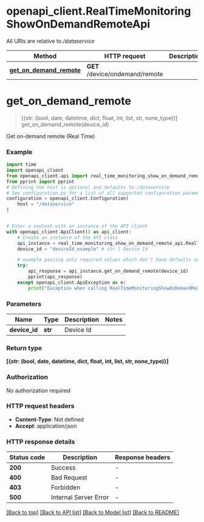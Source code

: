 # openapi_client.RealTimeMonitoringShowOnDemandRemoteApi

All URIs are relative to */dataservice*

Method | HTTP request | Description
------------- | ------------- | -------------
[**get_on_demand_remote**](RealTimeMonitoringShowOnDemandRemoteApi.md#get_on_demand_remote) | **GET** /device/ondemand/remote | 


# **get_on_demand_remote**
> [{str: (bool, date, datetime, dict, float, int, list, str, none_type)}] get_on_demand_remote(device_id)



Get on-demand remote (Real Time)

### Example


```python
import time
import openapi_client
from openapi_client.api import real_time_monitoring_show_on_demand_remote_api
from pprint import pprint
# Defining the host is optional and defaults to /dataservice
# See configuration.py for a list of all supported configuration parameters.
configuration = openapi_client.Configuration(
    host = "/dataservice"
)


# Enter a context with an instance of the API client
with openapi_client.ApiClient() as api_client:
    # Create an instance of the API class
    api_instance = real_time_monitoring_show_on_demand_remote_api.RealTimeMonitoringShowOnDemandRemoteApi(api_client)
    device_id = "deviceId_example" # str | Device Id

    # example passing only required values which don't have defaults set
    try:
        api_response = api_instance.get_on_demand_remote(device_id)
        pprint(api_response)
    except openapi_client.ApiException as e:
        print("Exception when calling RealTimeMonitoringShowOnDemandRemoteApi->get_on_demand_remote: %s\n" % e)
```


### Parameters

Name | Type | Description  | Notes
------------- | ------------- | ------------- | -------------
 **device_id** | **str**| Device Id |

### Return type

**[{str: (bool, date, datetime, dict, float, int, list, str, none_type)}]**

### Authorization

No authorization required

### HTTP request headers

 - **Content-Type**: Not defined
 - **Accept**: application/json


### HTTP response details

| Status code | Description | Response headers |
|-------------|-------------|------------------|
**200** | Success |  -  |
**400** | Bad Request |  -  |
**403** | Forbidden |  -  |
**500** | Internal Server Error |  -  |

[[Back to top]](#) [[Back to API list]](../README.md#documentation-for-api-endpoints) [[Back to Model list]](../README.md#documentation-for-models) [[Back to README]](../README.md)

